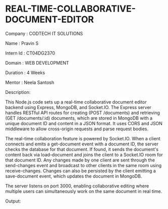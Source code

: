 # REAL-TIME-COLLABORATIVE-DOCUMENT-EDITOR

Company : CODTECH IT SOLUTIONS

Name : Pravin S

Intern Id : CT04DG2370

Domain : WEB DEVELOPMENT

Duration : 4 Weeks

Mentor : Neela Santosh

Description:

This Node.js code sets up a real-time collaborative document editor backend using Express, MongoDB, and Socket.IO. The Express server handles RESTful API routes for creating (POST /documents) and retrieving (GET /documents/:id) documents, which are stored in MongoDB with a unique document ID and content in a JSON format. It uses CORS and JSON middleware to allow cross-origin requests and parse request bodies.

The real-time collaboration feature is powered by Socket.IO. When a client connects and emits a get-document event with a document ID, the server checks the database for that document. If found, it sends the document's content back via load-document and joins the client to a Socket.IO room for that document ID. Any changes made by one client are sent through the send-changes event and broadcast to other clients in the same room using receive-changes. Changes can also be persisted by the client emitting a save-document event, which updates the document in MongoDB.

The server listens on port 3000, enabling collaborative editing where multiple users can simultaneously work on the same document in real time.

Output:

